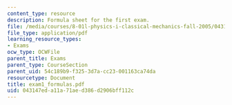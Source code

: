 ```yaml
---
content_type: resource
description: Formula sheet for the first exam.
file: /media/courses/8-01l-physics-i-classical-mechanics-fall-2005/043147eda11a71aed386d2906bff112c_exam1_formulas.pdf
file_type: application/pdf
learning_resource_types:
- Exams
ocw_type: OCWFile
parent_title: Exams
parent_type: CourseSection
parent_uid: 54c189b9-f325-3d7a-cc23-001163ca74da
resourcetype: Document
title: exam1_formulas.pdf
uid: 043147ed-a11a-71ae-d386-d2906bff112c
---
```


